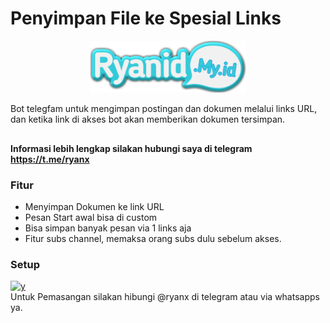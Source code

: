 # Penyimpan File ke Spesial Links

<p align="center">
  <a href="https://ryanid.my.id">
    <img src="https://github.com/ryanjauhari/gambar/blob/main/ryanid.png" width="250">
  </a>
</p>


Bot telegfam untuk mengimpan postingan dan dokumen melalui links URL, dan ketika link di akses bot akan memberikan dokumen tersimpan.
##

**Informasi lebih lengkap silakan hubungi saya di telegram https://t.me/ryanx**

### Fitur
- Menyimpan Dokumen ke link URL
- Pesan Start awal bisa di custom
- Bisa simpan banyak pesan via 1 links aja
- Fitur subs channel, memaksa orang subs dulu sebelum akses.

### Setup
[![y](https://www.herokucdn.com/deploy/button.svg)](https://heroku.com/deploy)</br>
Untuk Pemasangan silakan hibungi @ryanx di telegram atau via whatsapps ya.
